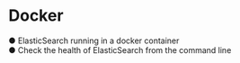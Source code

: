 # Docker

● ElasticSearch running in a docker container <br>
● Check the health of ElasticSearch from the command line <br>
